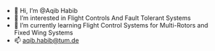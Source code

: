 - 👋 Hi, I’m @Aqib Habib
- 👀 I’m interested in Flight Controls And Fault Tolerant Systems
- 🌱 I’m currently learning Flight Control Systems for Multi-Rotors and Fixed Wing Systems
- 📫 aqib.habib@tum.de
